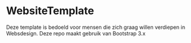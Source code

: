 # WebsiteTemplate
Deze template is bedoeld voor mensen die zich graag willen verdiepen in Websdesign. Deze repo maakt gebruik van Bootstrap 3.x
